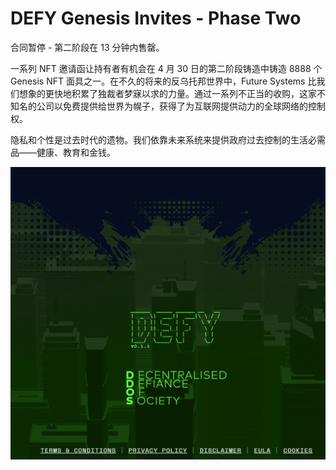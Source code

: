 # DEFY Genesis Invites - Phase Two

合同暂停 - 第二阶段在 13 分钟内售罄。

一系列 NFT 邀请函让持有者有机会在 4 月 30 日的第二阶段铸造中铸造 8888 个 Genesis NFT 面具之一。在不久的将来的反乌托邦世界中，Future Systems 比我们想象的更快地积累了独裁者梦寐以求的力量。通过一系列不正当的收购，这家不知名的公司以免费提供给世界为幌子，获得了为互联网提供动力的全球网络的控制权。

隐私和个性是过去时代的遗物。我们依靠未来系统来提供政府过去控制的生活必需品——健康、教育和金钱。

![nft](微信截图_20220902194943.png)
